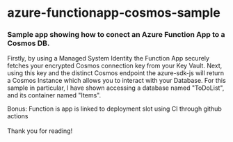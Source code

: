 <h1>azure-functionapp-cosmos-sample</h1>

<h3>Sample app showing how to conect an Azure Function App to a Cosmos DB.</h3>

Firstly, by using a Managed System Identity the Function App securely fetches your encrypted Cosmos connection key from your Key Vault. 
Next, using this key and the distinct Cosmos endpoint the azure-sdk-js will return a Cosmos Instance which allows you to interact with your Database.
For this sample in particular, I have shown accessing a database named "ToDoList", and its container named "Items".

Bonus: Function is app is linked to deployment slot using CI through github actions
<br></br>
Thank you for reading!


